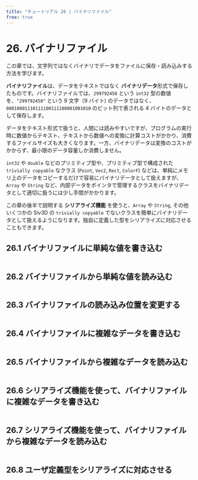 ```yaml
---
title: "チュートリアル 26 | バイナリファイル"
free: true
---
```


# 26. バイナリファイル
この章では、文字列ではなくバイナリでデータをファイルに保存・読み込みする方法を学びます。

**バイナリファイル**は、データをテキストではなく **バイナリデータ**形式で保存したものです。バイナリファイルでは、`299792458` という `int32` 型の数値を、`"299792458"` という 9 文字（9 バイト) のデータではなく、`00010001110111100111100001001010` のビット列で表される 4 バイトのデータとして保存します。

データをテキスト形式で扱うと、人間には読みやすいですが、プログラムの実行時に数値からテキスト、テキストから数値への変換に計算コストがかかり、消費するファイルサイズも大きくなります。一方、バイナリデータは変換のコストがかからず、最小限のデータ容量しか消費しません。

`int32` や `double` などのプリミティブ型や、プリミティブ型で構成された `trivially copyable` なクラス (`Point`, `Vec2`, `Rect`, `ColorF`) などは、単純にメモリ上のデータをコピーするだけで容易にバイナリデータとして扱えますが、`Array` や `String` など、内部データをポインタで管理するクラスをバイナリデータとして適切に扱うには少し手間がかかります。

この章の後半で説明する **シリアライズ機能** を使うと、`Array` や `String`, その他いくつかの Siv3D の `trivially copyable` でないクラスを簡単にバイナリデータとして扱えるようになります。独自に定義した型をシリアライズに対応させることもできます。

## 26.1 バイナリファイルに単純な値を書き込む

```cpp

```


## 26.2 バイナリファイルから単純な値を読み込む

```cpp

```


## 26.3 バイナリファイルの読み込み位置を変更する

```cpp

```


## 26.4 バイナリファイルに複雑なデータを書き込む

```cpp

```


## 26.5 バイナリファイルから複雑なデータを読み込む

```cpp

```


## 26.6 シリアライズ機能を使って、バイナリファイルに複雑なデータを書き込む

```cpp

```


## 26.7 シリアライズ機能を使って、バイナリファイルから複雑なデータを読み込む

```cpp

```


## 26.8 ユーザ定義型をシリアライズに対応させる

```cpp

```

